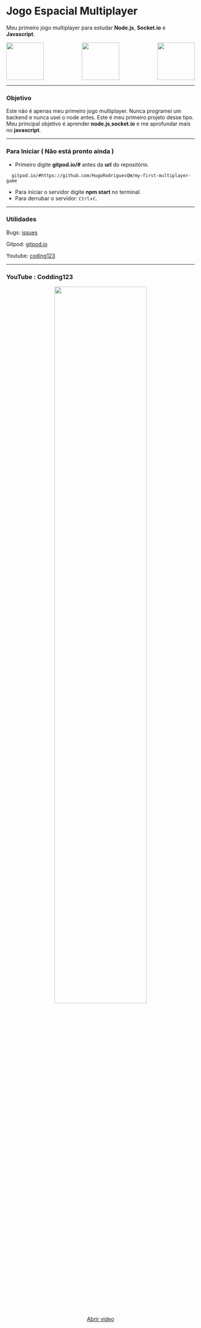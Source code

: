 # Jogo Espacial Multiplayer

Meu primeiro jogo multiplayer para estudar **Node.js**, **Socket.io** e **Javascript**.
<p align="center">
<img align="left" src="https://nodejs.org/static/images/logos/nodejs-new-pantone-black.svg" width="100px" height="100px"/>
<img src="https://upload.wikimedia.org/wikipedia/commons/thumb/9/99/Unofficial_JavaScript_logo_2.svg/200px-Unofficial_JavaScript_logo_2.svg.png" height="100px"/>
<img  align="right" src="https://upload.wikimedia.org/wikipedia/commons/9/96/Socket-io.svg" width="100px"/>
</p>

---

### Objetivo

Este não é apenas meu primeiro jogo  multiplayer. Nunca programei um backend e nunca usei o node antes. Este é meu primeiro projeto desse tipo.
Meu principal objetivo é aprender **node.js**,**socket.io** e me aprofundar mais no **javascript**.

---

### Para Iniciar ( Não está pronto ainda )

- Primeiro digite **gitpod.io/#** antes da **url** do repositório.
```
  gitpod.io/#https://github.com/HugoRodriguesQW/my-first-multiplayer-game
```
- Para iniciar o servidor digite **npm start** no terminal.
- Para derrubar o servidor: ```Ctrl```+```C```.

---

### Utilidades

Bugs: [issues](https://github.com/HugoRodriguesQW/my-first-multiplayer-game/issues/)

Gitpod: [gitpod.io](gitpod.io/#https://github.com/HugoRodriguesQW/my-first-multiplayer-game/)

Youtube: [coding123](https://www.youtube.com/channel/UCqr7aW8KOD_hahUme4k_9Yw)

---

### YouTube : Codding123

<p align="center">
<a href="https://youtu.be/JFSBRfM6yAU" target="_blank">
<img src="http://i3.ytimg.com/vi/JFSBRfM6yAU/maxresdefault.jpg" width="70%"/>
</a>
</p>

<p align="center"><a href="https://youtu.be/JFSBRfM6yAU" target="_blank"> Abrir vídeo</a></p>
